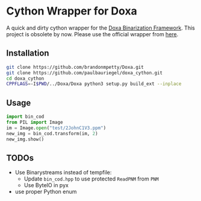 # Cython Wrapper for Doxa

A quick and dirty cython wrapper for the [Doxa Binarization Framework](https://github.com/brandonmpetty/Doxa). This project is obsolete by now. Please use the official wrapper from [here](https://github.com/brandonmpetty/Doxa/tree/master/Bindings/Python). 

## Installation

```bash
git clone https://github.com/brandonmpetty/Doxa.git
git clone https://github.com/paulbauriegel/doxa_cython.git
cd doxa_cython
CPPFLAGS=-I$PWD/../Doxa/Doxa python3 setup.py build_ext --inplace
```

## Usage

```python
import bin_cod
from PIL import Image
im = Image.open("test/2JohnC1V3.ppm")
new_img = bin_cod.transform(im, 2)
new_img.show()
```

## TODOs
- Use Binarystreams instead of tempfile:
    - Update `bin_cod.hpp` to use protected `ReadPNM` from `PNM`
    - Use ByteIO in pyx
- use proper Python enum
